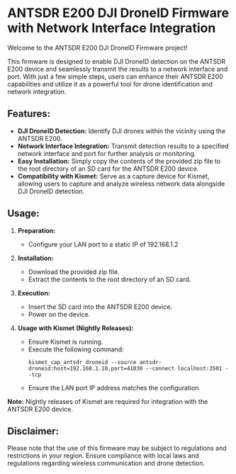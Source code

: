 # ANTSDR E200 DJI DroneID Firmware with Network Interface Integration

Welcome to the ANTSDR E200 DJI DroneID Firmware project!

This firmware is designed to enable DJI DroneID detection on the ANTSDR E200 device and seamlessly transmit the results to a network interface and port. With just a few simple steps, users can enhance their ANTSDR E200 capabilities and utilize it as a powerful tool for drone identification and network integration.

## Features:

- **DJI DroneID Detection:** Identify DJI drones within the vicinity using the ANTSDR E200.
- **Network Interface Integration:** Transmit detection results to a specified network interface and port for further analysis or monitoring.
- **Easy Installation:** Simply copy the contents of the provided zip file to the root directory of an SD card for the ANTSDR E200 device.
- **Compatibility with Kismet:** Serve as a capture device for Kismet, allowing users to capture and analyze wireless network data alongside DJI DroneID detection.

## Usage:

1. **Preparation:**
   - Configure your LAN port to a static IP of 192.168.1.2

2. **Installation:**
   - Download the provided zip file.
   - Extract the contents to the root directory of an SD card.

3. **Execution:**
   - Insert the SD card into the ANTSDR E200 device.
   - Power on the device.

4. **Usage with Kismet (Nightly Releases):**
   - Ensure Kismet is running.
   - Execute the following command:
     ```
     kismet_cap_antsdr_droneid --source antsdr-droneid:host=192.168.1.10,port=41030 --connect localhost:3501 --tcp
     ```
   - Ensure the LAN port IP address matches the configuration.

**Note:** Nightly releases of Kismet are required for integration with the ANTSDR E200 device.


## Disclaimer:

Please note that the use of this firmware may be subject to regulations and restrictions in your region. Ensure compliance with local laws and regulations regarding wireless communication and drone detection.
